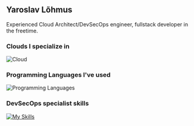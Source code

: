 ## Yaroslav Lõhmus

Experienced Cloud Architect/DevSecOps engineer, fullstack developer in the freetime.

### Clouds I specialize in
![Cloud](https://skillicons.dev/icons?i=gcp,azure)

### Programming Languages I've used
![Programming Languages](https://skillicons.dev/icons?i=js,ts,bash,cs,go,py,java,php)

### DevSecOps specialist skills
[![My Skills](https://skillicons.dev/icons?i=js,ansible,arch,azure,bash,cs,docker,gcp,githubactions,go,kubernetes,linux,nginx,postgres,prometheus,grafana,py,redis,terraform)](https://skillicons.dev)

<!--
**yaroslav-lohmus/yaroslav-lohmus** is a ✨ _special_ ✨ repository because its `README.md` (this file) appears on your GitHub profile.

Here are some ideas to get you started:

- 🔭 I’m currently working on ...
- 🌱 I’m currently learning ...
- 👯 I’m looking to collaborate on ...
- 🤔 I’m looking for help with ...
- 💬 Ask me about ...
- 📫 How to reach me: ...
- 😄 Pronouns: ...
- ⚡ Fun fact: ...
-->
